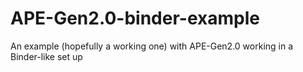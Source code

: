 # APE-Gen2.0-binder-example
An example (hopefully a working one) with APE-Gen2.0 working in a Binder-like set up
